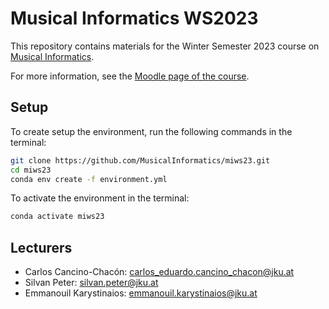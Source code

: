# Musical Informatics WS2023

This repository contains materials for the Winter Semester 2023 course on [Musical Informatics](https://www.jku.at/en/institut-fuer-computational-perception/lehre/alle-lehrveranstaltungen/special-topics-musical-informatics).

For more information, see the [Moodle page of the course](https://moodle.jku.at/jku/course/view.php?id=27640).

## Setup

To create setup the environment, run the following commands in the terminal:

```bash
git clone https://github.com/MusicalInformatics/miws23.git
cd miws23
conda env create -f environment.yml
```

To activate the environment in the terminal:

```bash
conda activate miws23
```

## Lecturers

* Carlos Cancino-Chacón: [carlos_eduardo.cancino_chacon@jku.at](mailto:carlos_eduardo.cancino_chacon@jku.at)
* Silvan Peter: [silvan.peter@jku.at](mailto:silvan.peter@jku.at)
* Emmanouil Karystinaios: [emmanouil.karystinaios@jku.at](mailto:emmanouil.karystinaios@jku.at)
